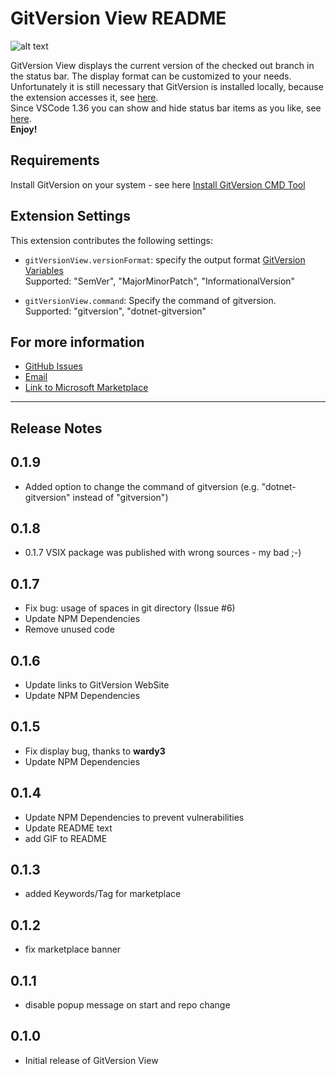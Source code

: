 # GitVersion View README

![alt text](https://raw.githubusercontent.com/HSSE-Dev/GitVersionView/master/images/presentation.gif)

GitVersion View displays the current version of the checked out branch in the status bar. The display format can be customized to your needs.</br>
Unfortunately it is still necessary that GitVersion is installed locally, because the extension accesses it, see [here](#Requirements). </br>
Since VSCode 1.36 you can show and hide status bar items as you like, see [here](https://code.visualstudio.com/updates/v1_36).</br>
**Enjoy!**

## Requirements

Install GitVersion on your system - see here
[Install GitVersion CMD Tool](https://gitversion.net/docs/usage/command-line)

## Extension Settings

This extension contributes the following settings:

- `gitVersionView.versionFormat`: specify the output format [GitVersion Variables](https://gitversion.net/docs/more-info/variables)<br/>
  Supported: "SemVer", "MajorMinorPatch", "InformationalVersion"

- `gitVersionView.command`: Specify the command of gitversion.<br/>
  Supported: "gitversion", "dotnet-gitversion"

## For more information
- [GitHub Issues](https://github.com/HSSE-Dev/GitVersionView/issues)
- [Email](HSSE-Development@outlook.com)
- [Link to Microsoft Marketplace](https://marketplace.visualstudio.com/items?itemName=HSSE-Development.gitversionview)

---

## Release Notes

## 0.1.9

- Added option to change the command of gitversion (e.g. "dotnet-gitversion" instead of "gitversion")

## 0.1.8

- 0.1.7 VSIX package was published with wrong sources - my bad ;-)

## 0.1.7

- Fix bug: usage of spaces in git directory (Issue #6)
- Update NPM Dependencies
- Remove unused code

## 0.1.6

- Update links to GitVersion WebSite
- Update NPM Dependencies

## 0.1.5

- Fix display bug, thanks to **wardy3**
- Update NPM Dependencies

## 0.1.4

- Update NPM Dependencies to prevent vulnerabilities
- Update README text
- add GIF to README

## 0.1.3

- added Keywords/Tag for marketplace

## 0.1.2

- fix marketplace banner

## 0.1.1

- disable popup message on start and repo change

## 0.1.0

- Initial release of GitVersion View
